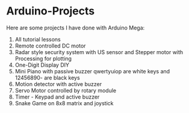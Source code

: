 # Arduino-Projects
Here are some projects I have done with Arduino Mega:
1. All tutorial lessons
2. Remote controlled DC motor
3. Radar style security system with US sensor and Stepper motor with Processing for plotting
4. One-Digit Display DIY
5. Mini Piano with passive buzzer qwertyuiop are white keys and 12456890- are black keys
6. Motion detector with active buzzer
7. Servo Motor controlled by rotary module
8. Timer - Keypad and active buzzer
9. Snake Game on 8x8 matrix and joystick